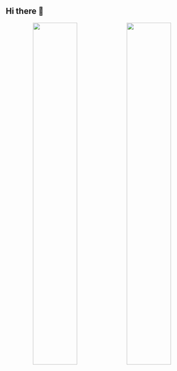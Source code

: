 ## Hi there 👋

<p align="center">
  <img width="48%" src="https://github-readme-stats.vercel.app/api?username=alexwathever&show_icons=true&theme=tokyonight" />
  <img width="48%" src="https://github-readme-streak-stats.herokuapp.com/?user=alexwathever&theme=tokyonight" />
</p>

